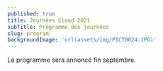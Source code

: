 ```yaml
---
published: true
title: Journées Cloud 2021
subTitle: Programme des journées
slug: program
backgroundImage: 'url(assets/img/PICT0024.JPG)'
---
```


Le programme sera annoncé fin septembre.
